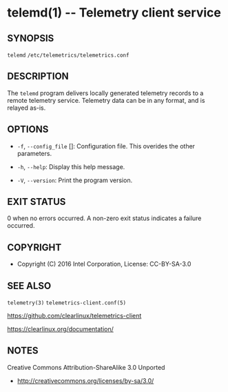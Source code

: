 telemd(1) -- Telemetry client service
=====================================

## SYNOPSIS

`telemd` <flags> 
`/etc/telemetrics/telemetrics.conf`

## DESCRIPTION

The `telemd` program delivers locally generated telemetry records to a remote
telemetry service. Telemetry data can be in any format, and is relayed as-is.

## OPTIONS

  * `-f`, `--config_file` [<file>]:
    Configuration file. This overides the other parameters.

  * `-h`, `--help`:
    Display this help message.

  * `-V`, `--version`:
    Print the program version.


## EXIT STATUS

0 when no errors occurred. A non-zero exit status indicates a failure occurred.

## COPYRIGHT

 * Copyright (C) 2016 Intel Corporation, License: CC-BY-SA-3.0

## SEE ALSO

`telemetry(3)`
`telemetrics-client.conf(5)`

https://github.com/clearlinux/telemetrics-client

https://clearlinux.org/documentation/

## NOTES

Creative Commons Attribution-ShareAlike 3.0 Unported

 * http://creativecommons.org/licenses/by-sa/3.0/

